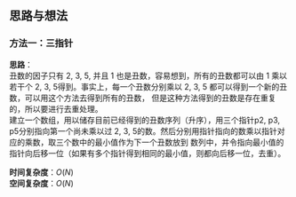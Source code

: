 ## 思路与想法
### 方法一：三指针
**思路**：  
丑数的因子只有 2, 3, 5, 并且 1 也是丑数，容易想到，所有的丑数都可以由 1 乘以若干个 2, 3, 5得到。事实上，每一个丑数分别乘以 2, 3, 5 都可以得到一个新的丑数，可以用这个方法去得到所有的丑数，
但是这种方法得到的丑数是存在重复的，所以要进行去重处理。  
建立一个数组，用以储存目前已经得到的丑数序列（升序），用三个指针p2, p3, p5分别指向第一个尚未乘以过 2, 3, 5的数。然后分别用指针指向的数乘以指针对应的乘数，取三个数中的最小值作为下一个丑数放到
数列中，并令指向最小值的指针向后移一位（如果有多个指针得到相同的最小值，则都向后移一位，去重）。


**时间复杂度**：*O*(*N*)  
**空间复杂度**：*O*(*N*)
